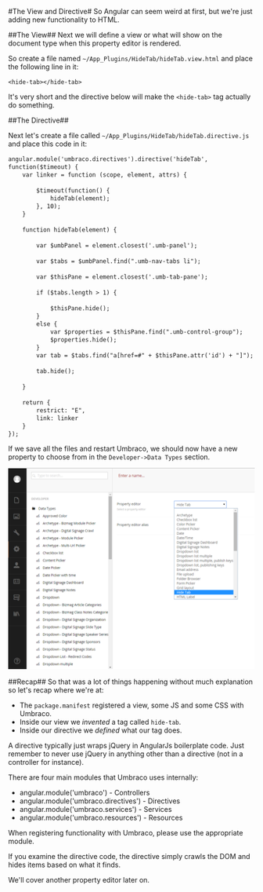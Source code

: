 #The View and Directive#
So Angular can seem weird at first, but we're just adding new functionality to HTML.

##The View##
Next we will define a view or what will show on the document type when this property editor is rendered.

So create a file named `~/App_Plugins/HideTab/hideTab.view.html` and place the following line in it:

```
<hide-tab></hide-tab>
```

It's very short and the directive below will make the `<hide-tab>` tag actually do something.

##The Directive##

Next let's create a file called `~/App_Plugins/HideTab/hideTab.directive.js` and place this code in it:

```
angular.module('umbraco.directives').directive('hideTab', function($timeout) {
    var linker = function (scope, element, attrs) {

        $timeout(function() {
            hideTab(element);
        }, 10);
    }

    function hideTab(element) {

        var $umbPanel = element.closest('.umb-panel');

        var $tabs = $umbPanel.find(".umb-nav-tabs li");

        var $thisPane = element.closest('.umb-tab-pane');

        if ($tabs.length > 1) {

            $thisPane.hide();
        }
        else {
            var $properties = $thisPane.find(".umb-control-group");
            $properties.hide();
        }
        var tab = $tabs.find("a[href=#" + $thisPane.attr('id') + "]");

        tab.hide();

    }

    return {
        restrict: "E",
        link: linker
    }
});
```

If we save all the files and restart Umbraco, we should now have a new property to choose from in the `Developer->Data Types` section.

![hidetab](assets/hidetab.png)

##Recap##
So that was a lot of things happening without much explanation so let's recap where we're at:

* The `package.manifest` registered a view, some JS and some CSS with Umbraco.
* Inside our view we *invented* a tag called `hide-tab`.
* Inside our directive we *defined* what our tag does.

A directive typically just wraps jQuery in AngularJs boilerplate code.  Just remember to never use jQuery in anything other than a directive (not in a controller for instance).

There are four main modules that Umbraco uses internally:

* angular.module('umbraco') - Controllers
* angular.module('umbraco.directives') - Directives
* angular.module('umbraco.services') - Services
* angular.module('umbraco.resources') - Resources

When registering functionality with Umbraco, please use the appropriate module.

If you examine the directive code, the directive simply crawls the DOM and hides items based on what it finds.

We'll cover another property editor later on.